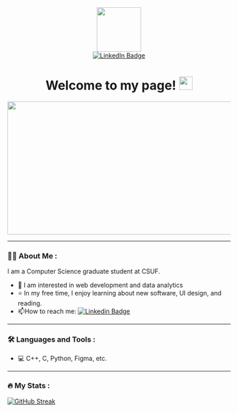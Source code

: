<div id="header" align="center">
  <img src="https://media.giphy.com/media/XAa4mcd5vzfqFi4LSN/giphy.gif" width="100"/>
</div>

<div id="badges" align="center">
  <a href="https://www.linkedin.com/in/priyanka-kotak/">
    <img src="https://img.shields.io/badge/LinkedIn-blue?style=for-the-badge&logo=linkedin&logoColor=white" alt="LinkedIn Badge"/>
  </a>
</div>

<h1 style="text" align="center">
Welcome to my page!
<img src="https://media.giphy.com/media/hvRJCLFzcasrR4ia7z/giphy.gif" width="30px"/>
</h1>

<div align="center">
  <img src="https://media.giphy.com/media/WRRL1EKo9rNe12S4zh/giphy.gif" width="600" height="300"/>
</div>

---

### :woman_technologist: About Me :
I am a Computer Science graduate student at CSUF.
- :fairy: I am interested in web development and data analytics
- :star: In my free time, I enjoy learning about new software, UI design, and reading. 
- :mailbox:How to reach me: [![Linkedin Badge](https://img.shields.io/badge/-LinkedIn-blue?style=flat&logo=Linkedin&logoColor=white)](https://www.linkedin.com/in/priyanka-kotak/)

---

### :hammer_and_wrench: Languages and Tools :
- :computer: C++, C, Python, Figma, etc. 

---

### :fire: My Stats :
[![GitHub Streak](http://github-readme-streak-stats.herokuapp.com?user=pkotak1794&theme=dark&background=000000)](https://git.io/streak-stats)
